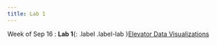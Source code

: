 ```yaml
---
title: Lab 1
---
```


Week of Sep 16
: **Lab 1**{: .label .label-lab }[Elevator Data Visualizations](../labs/lab1)